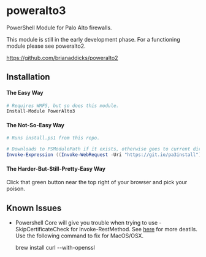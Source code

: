 # poweralto3
PowerShell Module for Palo Alto firewalls.

This module is still in the early development phase.  For a functioning module please see poweralto2.

https://github.com/brianaddicks/poweralto2

## Installation


#### The Easy Way

```powershell
# Requires WMF5, but so does this module.
Install-Module PowerAlto3
```

#### The Not-So-Easy Way

```powershell
# Runs install.ps1 from this repo.

# Downloads to PSModulePath if it exists, otherwise goes to current directory
Invoke-Expression ((Invoke-WebRequest -Uri "https://git.io/pa3install").Content)


```

#### The Harder-But-Still-Pretty-Easy Way
Click that green button near the top right of your browser and pick your poison.


## Known Issues

* Powershell Core will give you trouble when trying to use -SkipCertificateCheck for Invoke-RestMethod. See [here](https://github.com/PowerShell/PowerShell/issues/2211) for more deatils. Use the following command to fix for MacOS/OSX.

    brew install curl --with-openssl
